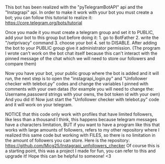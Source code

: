 This bot has been realized with the "pyTelegramBotAPI" api and the "Instagrapi" api. In order to make it work with your bot you must create a bot;
you can follow this tutorial to realize it: https://core.telegram.org/bots/tutorial

Once you made it you must create a telegram group and set it to PUBLIC, add your bot to this group but before doing it: 1. go to BotFather  2. write the "/setprivacy" command 3. choose your bot 4. set to DISABLE.
After adding the bot to your PUBLIC group give it administrator permission. 
(The program I wrote can't work on the bot chat itself because this can't interact with the pinned message of the chat which we will need to store our followers and compare them)

Now you have your bot, your public group where the bot is added and it will run, the next step is to open the "instagrapi_login.py" and "Unfollower checker with telebot.py" codes and change the variables I pinned with comments with your own datas (for example you will need to change the: Username,passowrd strings with your owns, the bot token id with your own)
And you did it! Now just start the "Unfollower checker with telebot.py" code and it will work on your telegram.

NOTICE that this code only work with profiles that have limited followers, like less than a thousand I think, this happens because telegram messages have a characters limitation, BUT if you want to have a program like this that works with large amounts of followers, refers to my other repository
where I realized this same code but working with FILES, so there is no limitation in the amount of followers you can store. Here is the repository: https://github.com/Micg25/Instagrapi_unfollowers_checker 
Of course this is a starting point, this was a project I made for fun, you can refer to this and upgrade it! Hope this can be helpful to someone!  <3
